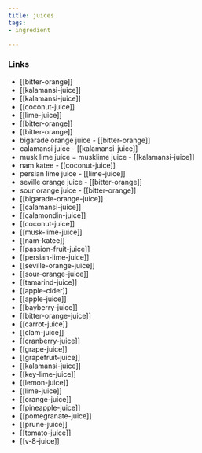```yaml
---
title: juices
tags:
- ingredient

---
```



### Links

* [[bitter-orange]]
* [[kalamansi-juice]]
* [[kalamansi-juice]]
* [[coconut-juice]]
* [[lime-juice]]
* [[bitter-orange]]
* [[bitter-orange]]
* bigarade orange juice - [[bitter-orange]]
* calamansi juice - [[kalamansi-juice]]
* musk lime juice = musklime juice - [[kalamansi-juice]]
* nam katee - [[coconut-juice]]
* persian lime juice - [[lime-juice]]
* seville orange juice - [[bitter-orange]]
* sour orange juice - [[bitter-orange]]
* [[bigarade-orange-juice]]
* [[calamansi-juice]]
* [[calamondin-juice]]
* [[coconut-juice]]
* [[musk-lime-juice]]
* [[nam-katee]]
* [[passion-fruit-juice]]
* [[persian-lime-juice]]
* [[seville-orange-juice]]
* [[sour-orange-juice]]
* [[tamarind-juice]]
* [[apple-cider]]
* [[apple-juice]]
* [[bayberry-juice]]
* [[bitter-orange-juice]]
* [[carrot-juice]]
* [[clam-juice]]
* [[cranberry-juice]]
* [[grape-juice]]
* [[grapefruit-juice]]
* [[kalamansi-juice]]
* [[key-lime-juice]]
* [[lemon-juice]]
* [[lime-juice]]
* [[orange-juice]]
* [[pineapple-juice]]
* [[pomegranate-juice]]
* [[prune-juice]]
* [[tomato-juice]]
* [[v-8-juice]]
